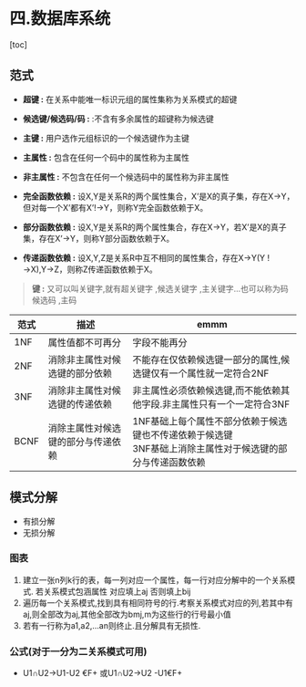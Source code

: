 # 四.数据库系统

[toc]

## 范式

* **超键 :** 在关系中能唯一标识元组的属性集称为关系模式的超键
* **候选键/候选码/码 :** :不含有多余属性的超键称为候选键
* **主键 :** 用户选作元组标识的一个候选键作为主键
* **主属性 :** 包含在任何一个码中的属性称为主属性
* **非主属性 :** 不包含在任何一个候选码中的属性称为非主属性

* **完全函数依赖 :** 设X,Y是关系R的两个属性集合，X’是X的真子集，存在X→Y，但对每一个X’都有X’!→Y，则称Y完全函数依赖于X。
* **部分函数依赖 :** 设X,Y是关系R的两个属性集合，存在X→Y，若X’是X的真子集，存在X’→Y，则称Y部分函数依赖于X。
* **传递函数依赖 :** 设X,Y,Z是关系R中互不相同的属性集合，存在X→Y(Y !→X),Y→Z，则称Z传递函数依赖于X。

> **键 :** 又可以叫关键字,就有超关键字 ,候选关键字 ,主关键字...也可以称为码 候选码 ,主码

| 范式 | 描述                               | emmm                                                                                                         |
| ---- | ---------------------------------- | ------------------------------------------------------------------------------------------------------------ |
| 1NF  | 属性值都不可再分                   | 字段不能再分                                                                                                 |
| 2NF  | 消除非主属性对候选键的部分依赖     | 不能存在仅依赖候选键一部分的属性,候选键仅有一个属性就一定符合2NF                                             |
| 3NF  | 消除非主属性对候选键的传递依赖     | 非主属性必须依赖候选键,而不能依赖其他字段.非主属性只有一个一定符合3NF                                        |
| BCNF | 消除主属性对候选键的部分与传递依赖 | 1NF基础上每个属性不部分依赖于候选键也不传递依赖于候选键<br>3NF基础上消除主属性对于候选键的部分与传递函数依赖 |


## 模式分解

* 有损分解
* 无损分解

### 图表

1. 建立一张n列k行的表，每一列对应一个属性，每一行对应分解中的一个关系模式. 若关系模式包涵属性 对应填上aj 否则填上bij
2. 遍历每一个关系模式,找到具有相同符号的行.考察关系模式对应的列,若其中有aj,则全部改为aj,其他全部改为bmj,m为这些行的行号最小值
3. 若有一行称为a1,a2,...an则终止.且分解具有无损性.

### 公式(对于一分为二关系模式可用)

* U1∩U2→U1-U2 €F+ 或U1∩U2→U2 -U1€F+